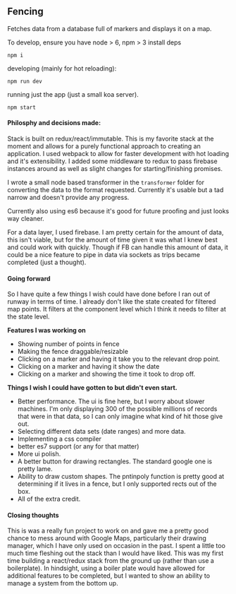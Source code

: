 ## Fencing
Fetches data from a database full of markers and displays it on a map.

To develop, ensure you have node > 6, npm > 3
install deps
```
npm i
```
developing (mainly for hot reloading):
```
npm run dev
```

running just the app (just a small koa server).
```
npm start
```

#### Philosphy and decisions made:
Stack is built on redux/react/immutable. This is my favorite stack at the moment and allows for a purely functional approach to creating an application. I used webpack to allow for faster development with hot loading and it's extensibility. I added some middleware to redux to pass firebase instances around as well as slight changes for starting/finishing promises.

I wrote a small node based transformer in the `transformer` folder for converting the data to the format requested. Currently it's usable but a tad narrow and doesn't provide any progress.

Currently also using es6 because it's good for future proofing and just looks way cleaner.

For a data layer, I used firebase. I am pretty certain for the amount of data, this isn't viable, but for the amount of time given it was what I knew best and could work with quickly. Though if FB can handle this amount of data, it could be a nice feature to pipe in data via sockets as trips became completed (just a thought).

#### Going forward
So I have quite a few things I wish could have done before I ran out of runway in terms of time. I already don't like the state created for filtered map points. It filters at the component level which I think it needs to filter at the state level.

__Features I was working on__
 - Showing number of points in fence
 - Making the fence draggable/resizable
 - Clicking on a marker and having it take you to the relevant drop point.
 - Clicking on a marker and having it show the date
 - Clicking on a marker and showing the time it took to drop off.

__Things I wish I could have gotten to but didn't even start.__
 - Better performance. The ui is fine here, but I worry about slower machines. I'm only displaying 300 of the possible millions of records that were in that data, so I can only imagine what kind of hit those give out.
 - Selecting different data sets (date ranges) and more data.
 - Implementing a css compiler
 - better es7 support (or any for that matter)
 - More ui polish.
 - A better button for drawing rectangles. The standard google one is pretty lame.
 - Ability to draw custom shapes. The pntinpoly function is pretty good at determining if it lives in a fence, but I only supported rects out of the box.
 - All of the extra credit.

 #### Closing thoughts
This is was a really fun project to work on and gave me a pretty good chance to mess around with Google Maps, particularly their drawing manager, which I have only used on occasion in the past. I spent a little too much time fleshing out the stack than I would have liked. This was my first time building a react/redux stack from the ground up (rather than use a boilerplate). In hindsight, using a boiler plate would have allowed for additional features to be completed, but I wanted to show an ability to manage a system from the bottom up.
